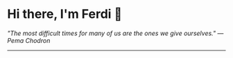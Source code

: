 <h1>Hi there, I'm Ferdi 👋</h1>

<p><em>
  "The most difficult times for many of us are the ones we give ourselves." — Pema Chodron
</em></p>

---

